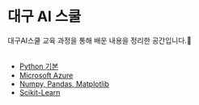# 대구 AI 스쿨

대구AI스쿨 교육 과정을 통해 배운 내용을 정리한 공간입니다.👾
<br><br>

- [Python 기본](https://github.com/Be-beee/daegu-ai-school/tree/main/01_Python)
- [Microsoft Azure](https://github.com/Be-beee/daegu-ai-school/tree/main/02_Azure)
- [Numpy, Pandas, Matplotlib](https://github.com/Be-beee/daegu-ai-school/tree/main/03_Libraries)
- [Scikit-Learn](https://github.com/Be-beee/daegu-ai-school/tree/main/04_Scikit-Learn)
<br><br>
